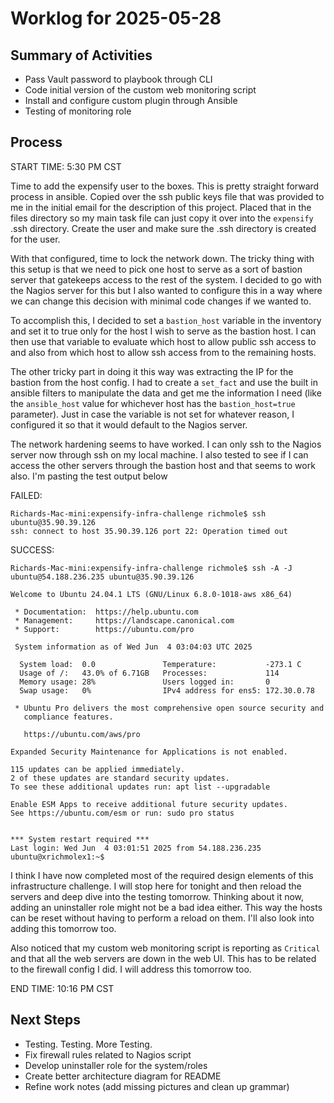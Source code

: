# Worklog for 2025-05-28

## Summary of Activities
- Pass Vault password to playbook through CLI
- Code initial version of the custom web monitoring script
- Install and configure custom plugin through Ansible
- Testing of monitoring role


## Process

START TIME: 5:30 PM CST

Time to add the expensify user to the boxes. This is pretty straight forward process in ansible.  Copied over
the ssh public keys file that was provided to me in the initial email for the description of this project.
Placed that in the files directory so my main task file can just copy it over into the `expensify` .ssh directory.
Create the user and make sure the .ssh directory is created for the user. 

With that configured, time to lock the network down. The tricky thing with this setup is that we need to pick one
host to serve as a sort of bastion server that gatekeeps access to the rest of the system. I decided to go with the
Nagios server for this but I also wanted to configure this in a way where we can change this decision with minimal
code changes if we wanted to.

To accomplish this, I decided to set a `bastion_host` variable in the inventory and set it to true only for the
host I wish to serve as the bastion host.  I can then use that variable to evaluate which host to allow public
ssh access to and also from which host to allow ssh access from to the remaining hosts.

The other tricky part in doing it this way was extracting the IP for the bastion from the host config.  I had to
create a `set_fact` and use the built in ansible filters to manipulate the data and get me the information I need
(like the `ansible_host` value for whichever host has the `bastion_host=true` parameter).  Just in case the variable
is not set for whatever reason, I configured it so that it would default to the Nagios server. 

The network hardening seems to have worked. I can only ssh to the Nagios server now through ssh on my local machine.
I also tested to see if I can access the other servers through the bastion host and that seems to work also. I'm
pasting the test output below

FAILED:
```
Richards-Mac-mini:expensify-infra-challenge richmole$ ssh ubuntu@35.90.39.126
ssh: connect to host 35.90.39.126 port 22: Operation timed out
```
SUCCESS:
```
Richards-Mac-mini:expensify-infra-challenge richmole$ ssh -A -J ubuntu@54.188.236.235 ubuntu@35.90.39.126

Welcome to Ubuntu 24.04.1 LTS (GNU/Linux 6.8.0-1018-aws x86_64)

 * Documentation:  https://help.ubuntu.com
 * Management:     https://landscape.canonical.com
 * Support:        https://ubuntu.com/pro

 System information as of Wed Jun  4 03:04:03 UTC 2025

  System load:  0.0               Temperature:           -273.1 C
  Usage of /:   43.0% of 6.71GB   Processes:             114
  Memory usage: 28%               Users logged in:       0
  Swap usage:   0%                IPv4 address for ens5: 172.30.0.78

 * Ubuntu Pro delivers the most comprehensive open source security and
   compliance features.

   https://ubuntu.com/aws/pro

Expanded Security Maintenance for Applications is not enabled.

115 updates can be applied immediately.
2 of these updates are standard security updates.
To see these additional updates run: apt list --upgradable

Enable ESM Apps to receive additional future security updates.
See https://ubuntu.com/esm or run: sudo pro status


*** System restart required ***
Last login: Wed Jun  4 03:01:51 2025 from 54.188.236.235
ubuntu@xrichmolex1:~$ 
```

I think I have now completed most of the required design elements of this infrastructure challenge. I will stop here for
tonight and then reload the servers and deep dive into the testing tomorrow.  Thinking about it now, adding an uninstaller
role might not be a bad idea either. This way the hosts can be reset without having to perform a reload on them.  I'll also
look into adding this tomorrow too.

Also noticed that my custom web monitoring script is reporting as `Critical` and that all the web servers are down in the
web UI. This has to be related to the firewall config I did. I will address this tomorrow too. 

END TIME: 10:16 PM CST


## Next Steps
- Testing. Testing. More Testing.
- Fix firewall rules related to Nagios script
- Develop uninstaller role for the system/roles
- Create better architecture diagram for README
- Refine work notes (add missing pictures and clean up grammar)